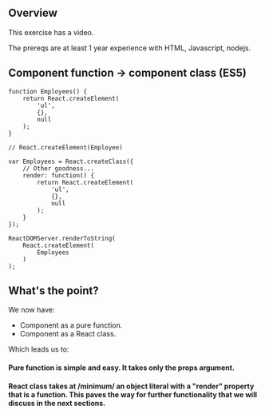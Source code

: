 ## Overview

This exercise has a video.

The prereqs are at least 1 year experience with HTML, Javascript, nodejs.

## Component function -> component class (ES5)

    function Employees() {
        return React.createElement(
            'ul',
            {},
            null
        );
    }

    // React.createElement(Employee)

    var Employees = React.createClass({
        // Other goodness...
        render: function() {
            return React.createElement(
                'ul',
                {},
                null
            );
        }
    });

    ReactDOMServer.renderToString(
        React.createElement(
            Employees
        )
    );

## What's the point?

We now have:

- Component as a pure function.
- Component as a React class.

Which leads us to:

#### Pure function is simple and easy. It takes only the props argument.

#### React class takes at /minimum/ an object literal with a "render" property that is a function. This paves the way for further functionality that we will discuss in the next sections.

